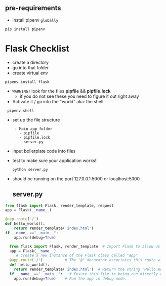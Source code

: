 ## pre-requirements
 - install pipenv `globally`
 ```
 pip install pipenv
 ```

 # Flask Checklist
 - create a directory 
 - go into that folder
 - create virtual env
  ```
  pipenv install flask
  ```
  - `WARNING!` look for the files __pipfile__ && __pipfile.lock__
    - if you do not see these you need to figure it out right away
- Activate it / go into the "world" aka: the shell
```
 pipenv shell
```
 - set up the file structure
    ```
     - Main app folder
       - pipfile
       - pipfile.lock
       - server.py
    ```
- input boilerplate code into files
- test to make sure your application works!
  ```
  python server.py
  ```

- should be running on the port 127.0.0.1:5000 or localhost:5000

    ## server.py
```py
from flask import Flask, render_template, request 
app = Flask(__name__) 

@app.route('/')          
def hello_world():
    return render_template('index.html')  
if __name__=="__main__":       
    app.run(debug=True)
```





```py
  from flask import Flask, render_template  # Import Flask to allow us to create our app
  app = Flask(__name__) 
     # Create a new instance of the Flask class called "app"
  @app.route('/')          # The "@" decorator associates this route with the function immediately following
  def hello_world():
    return render_template('index.html')  # Return the string 'Hello World!' as a response
  if __name__=="__main__":   # Ensure this file is being run directly and not from a different module    
    app.run(debug=True)    # Run the app in debug mode.


```